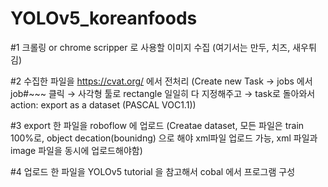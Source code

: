 # YOLOv5_koreanfoods

#1
크롤링 or chrome scripper 로 사용할 이미지 수집 (여기서는 만두, 치즈, 새우튀김)

#2
수집한 파일을 https://cvat.org/ 에서 전처리
(Create new Task → jobs 에서 job#~~~ 클릭 → 사각형 툴로 rectangle 일일히 다 지정해주고 → task로 돌아와서 action: export as a dataset (PASCAL VOC1.1))

#3 export 한 파일을 roboflow 에 업로드
(Creatae dataset, 모든 파일은 train 100%로, object decation(bounidng) 으로 해야 xml파일 업로드 가능, xml 파일과 image 파일을 동시에 업로드해야함)

#4 업로드 한 파일을 YOLOv5 tutorial 을 참고해서 cobal 에서 프로그램 구성

